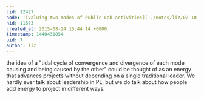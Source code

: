 ```yaml
---
cid: 12427
node: ![Valuing two modes of Public Lab activities](../notes/liz/02-10-2015/valuing-two-modes-of-public-lab-activities)
nid: 11573
created_at: 2015-08-24 15:44:14 +0000
timestamp: 1440431054
uid: 7
author: liz
---
```


the idea of a "tidal cycle of convergence and divergence of each mode causing and being caused by the other" could be thought of as an energy that advances projects without depending on a single traditional leader. We hardly ever talk about leadership in PL, but we do talk about how people add energy to project in different ways. 